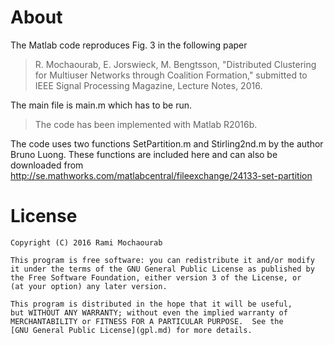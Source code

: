 
# About
The Matlab code reproduces Fig. 3 in the following paper

> R. Mochaourab, E. Jorswieck, M. Bengtsson, "Distributed Clustering for Multiuser Networks through Coalition Formation," submitted to IEEE Signal Processing Magazine, Lecture Notes, 2016.

The main file is main.m which has to be run. 

> The code has been implemented with Matlab R2016b. 

The code uses two functions SetPartition.m and Stirling2nd.m by the author Bruno Luong. These functions are included here and can also be downloaded from http://se.mathworks.com/matlabcentral/fileexchange/24133-set-partition

# License

    Copyright (C) 2016 Rami Mochaourab

    This program is free software: you can redistribute it and/or modify
    it under the terms of the GNU General Public License as published by
    the Free Software Foundation, either version 3 of the License, or
    (at your option) any later version.

    This program is distributed in the hope that it will be useful,
    but WITHOUT ANY WARRANTY; without even the implied warranty of
    MERCHANTABILITY or FITNESS FOR A PARTICULAR PURPOSE.  See the
    [GNU General Public License](gpl.md) for more details.

